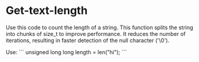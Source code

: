 # Get-text-length
 Use this code to count the length of a string. This function splits the string into chunks of size_t to improve performance. It reduces the number of iterations, resulting in faster detection of the null character ('\0').

Use:
´´´
unsigned long long length = len("hi");
´´´

